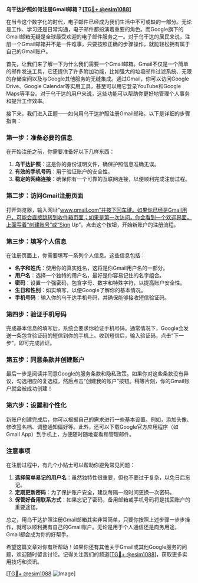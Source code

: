 **乌干达护照如何注册Gmail邮箱？[[TG💪+ @esim1088](https://t.me/s/esim1088)]**

在当今这个数字化的时代，电子邮件已经成为我们生活中不可或缺的一部分。无论是工作、学习还是日常沟通，电子邮件都扮演着重要的角色。而Google旗下的Gmail邮箱无疑是全球最受欢迎的电子邮件服务之一。对于乌干达的居民来说，注册一个Gmail邮箱并不是一件难事，只要按照正确的步骤操作，就能轻松拥有属于自己的Gmail账户。

首先，让我们来了解一下为什么我们需要一个Gmail邮箱。Gmail不仅是一个简单的邮件发送工具，它还提供了许多附加功能，比如强大的垃圾邮件过滤系统、无限的存储空间以及与Google其他服务的无缝集成。通过Gmail，你可以访问Google Drive、Google Calendar等实用工具，甚至可以用它登录YouTube和Google Maps等平台。对于乌干达的用户来说，这些功能可以帮助你更好地管理个人事务和提升工作效率。

接下来，我们进入正题——如何用乌干达护照注册Gmail邮箱。以下是详细的步骤指南：

### **第一步：准备必要的信息**
在开始注册之前，你需要准备好以下几样东西：
1. **乌干达护照**：这是你的身份证明文件，确保护照信息准确无误。
2. **有效的手机号码**：用于验证账户的安全性。
3. **稳定的网络连接**：确保你有一个可靠的互联网连接，以便顺利完成注册过程。

### **第二步：访问Gmail注册页面**
打开浏览器，输入网址“www.gmail.com”并按下回车键。如果你已经是Gmail用户，可能会直接跳转到收件箱页面；如果是第一次访问，你会看到一个欢迎界面，上面写着“创建账号”或“Sign Up”。点击这个按钮，开始新账户的注册流程。

### **第三步：填写个人信息**
在注册页面上，你需要填写一系列个人信息。这些信息包括：
- **名字和姓氏**：使用你的真实姓名，这将是你Gmail用户名的一部分。
- **用户名**：选择一个独特的用户名，最好是你容易记住的名字组合。
- **密码**：设置一个强密码，包含字母、数字和特殊字符，以提高账户安全性。
- **生日和性别**：如实填写，以便Google了解你的基本情况。
- **手机号码**：输入你的乌干达手机号码，并确保能够接收短信验证码。

### **第四步：验证手机号码**
完成基本信息的填写后，系统会要求你验证手机号码。通常情况下，Google会发送一条包含验证码的短信到你的手机上。收到短信后，输入验证码，点击“下一步”，即可完成验证。

### **第五步：同意条款并创建账户**
最后一步是阅读并同意Google的服务条款和隐私政策。如果你对这些条款没有异议，勾选相应的复选框，然后点击“创建我的账户”按钮。稍等片刻，你的Gmail账户就会被成功创建！

### **第六步：设置和个性化**
新账户创建完成后，你可以根据自己的需求进行一些基本设置。例如，添加头像、修改签名档、调整通知偏好等。此外，还可以下载Google官方应用程序（如Gmail App）到手机上，方便随时随地查看和管理邮件。

### **注意事项**
在注册过程中，有几个小贴士可以帮助你避免常见问题：
1. **选择简单易记的用户名**：虽然独特性很重要，但也不要过于复杂，以免日后忘记。
2. **定期更新密码**：为了保护账户安全，建议每隔一段时间更换一次密码。
3. **保管好备用联系方式**：如果忘记了密码，备用邮箱或手机号码将是找回账户的重要途径。

总之，用乌干达护照注册Gmail邮箱其实非常简单，只要你按照上述步骤一步步操作，就可以顺利拥有自己的Gmail账户。无论是用于个人通信还是商务用途，Gmail都会成为你的好帮手。

希望这篇文章对你有所帮助！如果你还有其他关于Gmail或其他Google服务的问题，欢迎随时留言讨论。记得关注我们的频道[[TG💪+ @esim1088](https://t.me/s/esim1088)]，获取更多实用技巧和资讯。

[[TG💪+ @esim1088](https://t.me/s/esim1088) ![Image](https://i.postimg.cc/4NQfJmqS/Snipaste-2025-05-13-00-14-12.png)]
